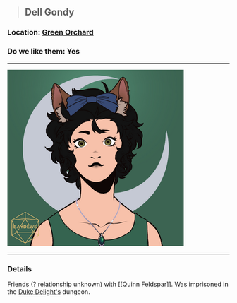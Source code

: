 >##  Dell Gondy

### Location: [Green Orchard](../../Locations/Green%20Orchard.md)

### Do we like them: Yes

***

![dell gondy](../../../Templates/images/npc-dell-gondy.png)

***

### Details

Friends (? relationship unknown) with [[Quinn Feldspar]]. Was imprisoned in the [Duke Delight's](Duke%20Delight.md) dungeon.